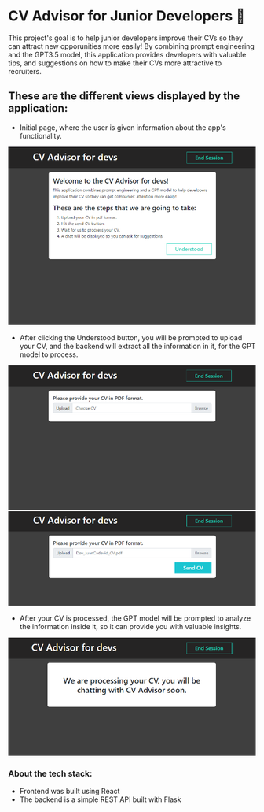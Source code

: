 # CV Advisor for Junior Developers 🚀

This project's goal is to help junior developers improve their CVs so they can attract new opporunities
more easily!
By combining prompt engineering and the GPT3.5 model, this application provides developers with valuable
tips, and suggestions on how to make their CVs more attractive to recruiters.

## These are the different views displayed by the application:

- Initial page, where the user is given information about the app's functionality.

<img src="./readme_media/view1.png">

- After clicking the Understood button, you will be prompted to upload your CV, and the backend will extract
  all the information in it, for the GPT model to process.

<img src="./readme_media/view2.png">
<img src="./readme_media/view3.png">

- After your CV is processed, the GPT model will be prompted to analyze the information inside it, so it can
  provide you with valuable insights.

<img src="./readme_media/view4.png">

### About the tech stack:

- Frontend was built using React
- The backend is a simple REST API built with Flask
